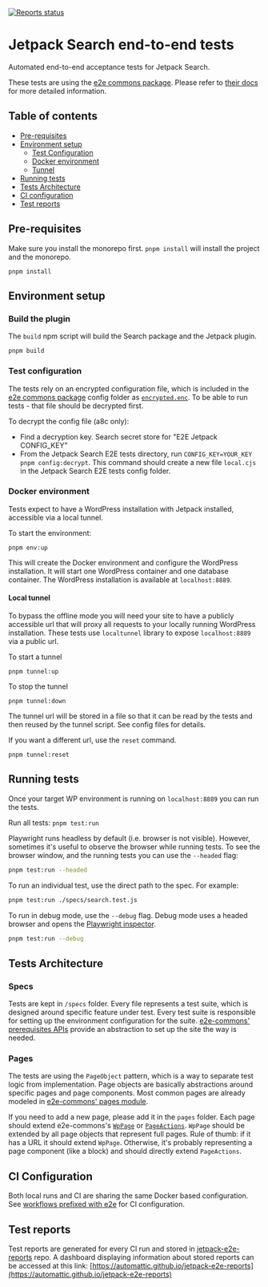 [![Reports status](https://img.shields.io/website?down_color=grey&down_message=Dashboard%20offline&style=for-the-badge&label=E2E%20TEST%20REPORTS&up_color=green&up_message=see%20dashboard&url=https%3A%2F%2Fautomattic.github.io%2Fjetpack-e2e-reports%2F%23%2F)](https://automattic.github.io/jetpack-e2e-reports)

# Jetpack Search end-to-end tests

Automated end-to-end acceptance tests for Jetpack Search.

These tests are using the [e2e commons package](../../../../../tools/e2e-commons). Please refer to [their docs](../../../../../tools/e2e-commons/README.md) for more detailed information.

## Table of contents

- [Pre-requisites](#pre-requisites)
- [Environment setup](#environment-setup)
  - [Test Configuration](#test-configuration)
  - [Docker environment](#docker-environment)
  - [Tunnel](#local-tunnel)
- [Running tests](#running-tests)
- [Tests Architecture](#tests-architecture)
- [CI configuration](#ci-configuration)
- [Test reports](#test-reports)

## Pre-requisites

Make sure you install the monorepo first. `pnpm install` will install the project and the monorepo.

```shell
pnpm install
```

## Environment setup

### Build the plugin

The `build` npm script will build the Search package and the Jetpack plugin. 

```shell
pnpm build
```

### Test configuration

The tests rely on an encrypted configuration file, which is included in the [e2e commons package](../../../../../tools/e2e-commons) config folder as [`encrypted.enc`](../../../../../tools/e2e-commons/config/encrypted.enc). To be able to run tests - that file should be decrypted first.

To decrypt the config file (a8c only):

- Find a decryption key. Search secret store for "E2E Jetpack CONFIG_KEY"
- From the Jetpack Search E2E tests directory, run `CONFIG_KEY=YOUR_KEY pnpm config:decrypt`. This command should create a new file `local.cjs` in the Jetpack Search E2E tests config folder.

### Docker environment

Tests expect to have a WordPress installation with Jetpack installed, accessible via a local tunnel.

To start the environment:

```shell
pnpm env:up
```

This will create the Docker environment and configure the WordPress installation. It will start one WordPress container and one database container. The WordPress installation is available at `localhost:8889`.

#### Local tunnel

To bypass the offline mode you will need your site to have a publicly accessible url that will proxy all requests to your locally running WordPress installation.
These tests use `localtunnel` library to expose `localhost:8889` via a public url.

To start a tunnel

```
pnpm tunnel:up
```

To stop the tunnel

```
pnpm tunnel:down
```

The tunnel url will be stored in a file so that it can be read by the tests and then reused by the tunnel script. See config files for details.

If you want a different url, use the `reset` command.

```
pnpm tunnel:reset
```

## Running tests

Once your target WP environment is running on `localhost:8889` you can run the tests.

Run all tests: `pnpm test:run`

Playwright runs headless by default (i.e. browser is not visible). However, sometimes it's useful to observe the browser while running tests. To see the browser window, and the running tests you can use the `--headed` flag:

```bash
pnpm test:run --headed
```

To run an individual test, use the direct path to the spec. For example:

```bash
pnpm test:run ./specs/search.test.js
```

To run in debug mode, use the `--debug` flag. Debug mode uses a headed browser and opens the [Playwright inspector](https://playwright.dev/docs/inspector/).

```bash
pnpm test:run --debug
```

## Tests Architecture

### Specs

Tests are kept in `/specs` folder. Every file represents a test suite, which is designed around specific feature under test.
Every test suite is responsible for setting up the environment configuration for the suite. [e2e-commons' prerequisites APIs](../../../../../tools/e2e-commons/env/prerequisites.js) provide an abstraction to set up the site the way is needed.

### Pages

The tests are using the `PageObject` pattern, which is a way to separate test logic from implementation. Page objects are basically abstractions around specific pages and page components.
Most common pages are already modeled in [e2e-commons' pages module](../../../../../tools/e2e-commons/pages).

If you need to add a new page, please add it in the `pages` folder.
Each page should extend e2e-commons's [`WpPage`](../../../../../tools/e2e-commons/pages/wp-page.js) or [`PageActions`](../../../../../tools/e2e-commons/pages/page-actions.js).
`WpPage` should be extended by all page objects that represent full pages. Rule of thumb: if it has a URL it should extend `WpPage`. Otherwise, it's probably representing a page component (like a block) and should directly extend `PageActions`.

## CI Configuration

Both local runs and CI are sharing the same Docker based configuration.
See [workflows prefixed with e2e](../../../../../.github/workflows) for CI configuration.

## Test reports

Test reports are generated for every CI run and stored in [jetpack-e2e-reports](https://github.com/Automattic/jetpack-e2e-reports) repo. A dashboard displaying information about stored reports can be accessed at this link: [https://automattic.github.io/jetpack-e2e-reports](https://automattic.github.io/jetpack-e2e-reports)
